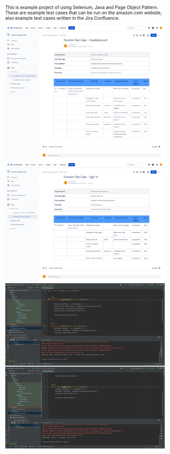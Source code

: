 
This is example project of using Selenium, Java and Page Object Pattern. These are example test cases that can be run on the amazon.com website, also example test cases written in the Jira Confluence.


<img src=images/FunctionTestCase-CreateAccount.jpg>

<img src=images/FunctionTestCase-Sign-In.jpg>

<img src=images/createAccount.jpg>

<img src=images/login.jpg>
